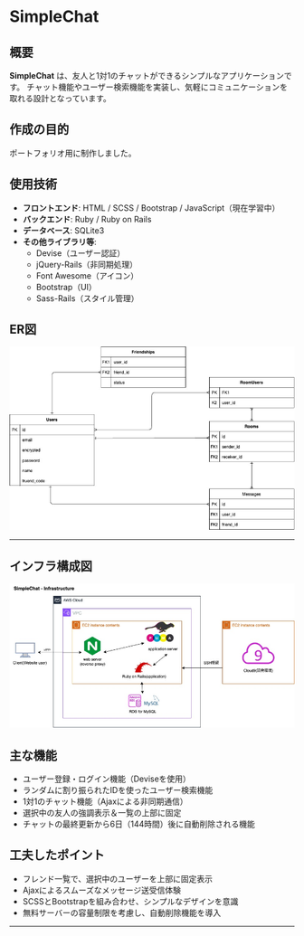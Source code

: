 # SimpleChat

## 概要
**SimpleChat** は、友人と1対1のチャットができるシンプルなアプリケーションです。
チャット機能やユーザー検索機能を実装し、気軽にコミュニケーションを取れる設計となっています。

## 作成の目的
ポートフォリオ用に制作しました。

## 使用技術
- **フロントエンド**: HTML / SCSS / Bootstrap / JavaScript（現在学習中）
- **バックエンド**: Ruby / Ruby on Rails
- **データベース**: SQLite3
- **その他ライブラリ等**:
  - Devise（ユーザー認証）
  - jQuery-Rails（非同期処理）
  - Font Awesome（アイコン）
  - Bootstrap（UI）
  - Sass-Rails（スタイル管理）

## ER図
![ER図](docs/images/er-diagram.jpg)

---

## インフラ構成図
![インフラ構成図](docs/images/infra-diagram.jpg)

## 主な機能
- ユーザー登録・ログイン機能（Deviseを使用）
- ランダムに割り振られたIDを使ったユーザー検索機能
- 1対1のチャット機能（Ajaxによる非同期通信）
- 選択中の友人の強調表示＆一覧の上部に固定
- チャットの最終更新から6日（144時間）後に自動削除される機能

## 工夫したポイント
- フレンド一覧で、選択中のユーザーを上部に固定表示
- Ajaxによるスムーズなメッセージ送受信体験
- SCSSとBootstrapを組み合わせ、シンプルなデザインを意識
- 無料サーバーの容量制限を考慮し、自動削除機能を導入

---